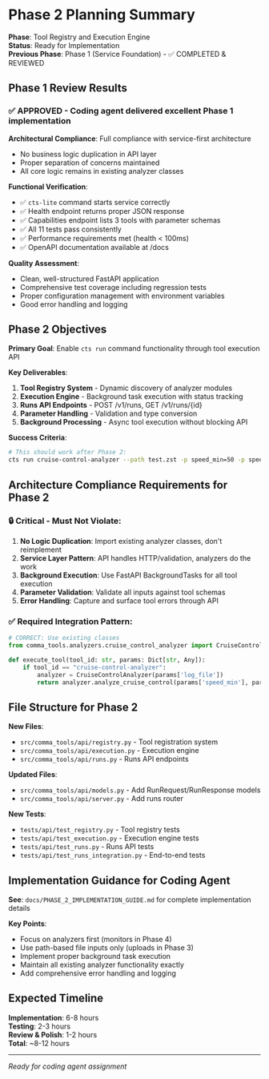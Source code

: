 # Phase 2 Planning Summary

**Phase**: Tool Registry and Execution Engine  
**Status**: Ready for Implementation  
**Previous Phase**: Phase 1 (Service Foundation) - ✅ COMPLETED & REVIEWED  

## Phase 1 Review Results

### ✅ **APPROVED - Coding agent delivered excellent Phase 1 implementation**

**Architectural Compliance**: Full compliance with service-first architecture
- No business logic duplication in API layer
- Proper separation of concerns maintained
- All core logic remains in existing analyzer classes

**Functional Verification**:
- ✅ `cts-lite` command starts service correctly
- ✅ Health endpoint returns proper JSON response  
- ✅ Capabilities endpoint lists 3 tools with parameter schemas
- ✅ All 11 tests pass consistently
- ✅ Performance requirements met (health < 100ms)
- ✅ OpenAPI documentation available at /docs

**Quality Assessment**:
- Clean, well-structured FastAPI application  
- Comprehensive test coverage including regression tests
- Proper configuration management with environment variables
- Good error handling and logging

## Phase 2 Objectives

**Primary Goal**: Enable `cts run` command functionality through tool execution API

**Key Deliverables**:
1. **Tool Registry System** - Dynamic discovery of analyzer modules
2. **Execution Engine** - Background task execution with status tracking  
3. **Runs API Endpoints** - POST /v1/runs, GET /v1/runs/{id}
4. **Parameter Handling** - Validation and type conversion
5. **Background Processing** - Async tool execution without blocking API

**Success Criteria**:
```bash
# This should work after Phase 2:
cts run cruise-control-analyzer --path test.zst -p speed_min=50 -p speed_max=60 --wait
```

## Architecture Compliance Requirements for Phase 2

### 🔒 **Critical - Must Not Violate**:
1. **No Logic Duplication**: Import existing analyzer classes, don't reimplement
2. **Service Layer Pattern**: API handles HTTP/validation, analyzers do the work
3. **Background Execution**: Use FastAPI BackgroundTasks for all tool execution
4. **Parameter Validation**: Validate all inputs against tool schemas
5. **Error Handling**: Capture and surface tool errors through API

### ✅ **Required Integration Pattern**:
```python
# CORRECT: Use existing classes
from comma_tools.analyzers.cruise_control_analyzer import CruiseControlAnalyzer

def execute_tool(tool_id: str, params: Dict[str, Any]):
    if tool_id == "cruise-control-analyzer":
        analyzer = CruiseControlAnalyzer(params['log_file'])
        return analyzer.analyze_cruise_control(params['speed_min'], params['speed_max'])
```

## File Structure for Phase 2

**New Files**:
- `src/comma_tools/api/registry.py` - Tool registration system
- `src/comma_tools/api/execution.py` - Execution engine
- `src/comma_tools/api/runs.py` - Runs API endpoints

**Updated Files**:
- `src/comma_tools/api/models.py` - Add RunRequest/RunResponse models  
- `src/comma_tools/api/server.py` - Add runs router

**New Tests**:
- `tests/api/test_registry.py` - Tool registry tests
- `tests/api/test_execution.py` - Execution engine tests  
- `tests/api/test_runs.py` - Runs API tests
- `tests/api/test_runs_integration.py` - End-to-end tests

## Implementation Guidance for Coding Agent

**See**: `docs/PHASE_2_IMPLEMENTATION_GUIDE.md` for complete implementation details

**Key Points**:
- Focus on analyzers first (monitors in Phase 4)
- Use path-based file inputs only (uploads in Phase 3)  
- Implement proper background task execution
- Maintain all existing analyzer functionality exactly
- Add comprehensive error handling and logging

## Expected Timeline

**Implementation**: 6-8 hours  
**Testing**: 2-3 hours  
**Review & Polish**: 1-2 hours  
**Total**: ~8-12 hours

---

*Ready for coding agent assignment*